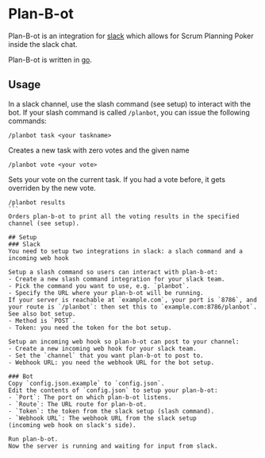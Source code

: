 # Plan-B-ot
Plan-B-ot is an integration for [slack](https://slack.com/) which allows
for Scrum Planning Poker inside the slack chat.

Plan-B-ot is written in [go](https://golang.org/).

## Usage
In a slack channel, use the slash command (see setup) to interact with
the bot. If your slash command is called `/planbot`, you can issue the
following commands:
```
/planbot task <your taskname>
```
Creates a new task with zero votes and the given name

```
/planbot vote <your vote>
````
Sets your vote on the current task.
If you had a vote before, it  gets overriden by the new vote.

````
/planbot results
```
Orders plan-b-ot to print all the voting results in the specified
channel (see setup).

## Setup
### Slack
You need to setup two integrations in slack: a slach command and a
incoming web hook

Setup a slash command so users can interact with plan-b-ot:
- Create a new slash command integration for your slack team.
- Pick the command you want to use, e.g. `planbot`.
- Specify the URL where your plan-b-ot will be running.
If your server is reachable at `example.com`, your port is `8786`, and
your route is `/planbot`: then set this to `example.com:8786/planbot`.
See also bot setup.
- Method is `POST`.
- Token: you need the token for the bot setup.

Setup an incoming web hook so plan-b-ot can post to your channel:
- Create a new incoming web hook for your slack team.
- Set the `channel` that you want plan-b-ot to post to.
- Webhook URL: you need the webhook URL for the bot setup.

### Bot
Copy `config.json.example` to `config.json`.
Edit the contents of `config.json` to setup your plan-b-ot:
- `Port`: The port on which plan-b-ot listens.
- `Route`: The URL route for plan-b-ot.
- `Token`: the token from the slack setup (slash command).
- `Webhook URL`: The webhook URL from the slack setup
(incoming web hook on slack's side).

Run plan-b-ot.
Now the server is running and waiting for input from slack.
